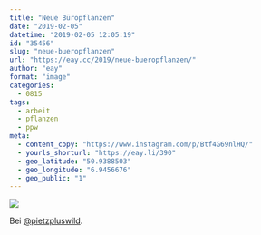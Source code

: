 ```yaml
---
title: "Neue Büropflanzen"
date: "2019-02-05"
datetime: "2019-02-05 12:05:19"
id: "35456"
slug: "neue-bueropflanzen"
url: "https://eay.cc/2019/neue-bueropflanzen/"
author: "eay"
format: "image"
categories:
  - 0815
tags:
  - arbeit
  - pflanzen
  - ppw
meta:
  - content_copy: "https://www.instagram.com/p/Btf4G69nlHQ/"
  - yourls_shorturl: "https://eay.li/390"
  - geo_latitude: "50.9388503"
  - geo_longitude: "6.9456676"
  - geo_public: "1"
---
```


![](https://eay.cc/uploads/2019/bueropflanze.jpeg)

Bei [@pietzpluswild](https://Twitter.com/pietzpluswild).
